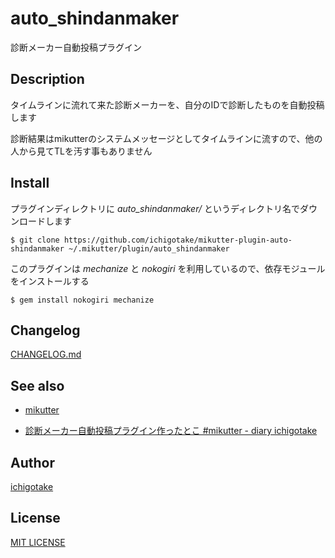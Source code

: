 # auto_shindanmaker 

診断メーカー自動投稿プラグイン

## Description

タイムラインに流れて来た診断メーカーを、自分のIDで診断したものを自動投稿します

診断結果はmikutterのシステムメッセージとしてタイムラインに流すので、他の人から見てTLを汚す事もありません

## Install

プラグインディレクトリに *auto\_shindanmaker/* というディレクトリ名でダウンロードします

    $ git clone https://github.com/ichigotake/mikutter-plugin-auto-shindanmaker ~/.mikutter/plugin/auto_shindanmaker

このプラグインは *mechanize* と *nokogiri* を利用しているので、依存モジュールをインストールする

    $ gem install nokogiri mechanize

## Changelog

[CHANGELOG.md](CHANGELOG.md)

## See also

- [mikutter](http://mikutter.hachune.net/)

- [診断メーカー自動投稿プラグイン作ったとこ #mikutter - diary ichigotake](http://ichigotake.hateblo.jp/entry/2013/05/25/100417)

## Author

[ichigotake](https://twitter.com/ichigotake)

## License

[MIT LICENSE](LICENSE)

